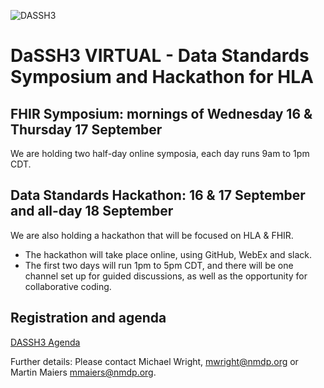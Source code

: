 <!-- ![Data Standards Hackathon - DaSH]
 -->
![DASSH3](https://github.com/nmdp-bioinformatics/dash/blob/master/DaSSH3%20banner.png)


# DaSSH3 VIRTUAL - Data Standards Symposium and Hackathon for HLA 

## FHIR Symposium: mornings of Wednesday 16 & Thursday 17 September

We are holding two half-day online symposia, each day runs 9am to 1pm CDT.

## Data Standards Hackathon: 16 & 17 September and all-day 18 September

We are also holding a hackathon that will be focused on HLA & FHIR.
* The hackathon will take place online, using GitHub, WebEx and slack.
* The first two days will run 1pm to 5pm CDT, and there will be one channel set up
for guided discussions, as well as the opportunity for collaborative coding.


## Registration and agenda

[DASSH3 Agenda](https://github.com/nmdp-bioinformatics/dash/blob/master/Symposium%20%26%20Hackathon%20Registration%20details.pdf)

Further details:
Please contact Michael Wright, mwright@nmdp.org or Martin Maiers mmaiers@nmdp.org.
